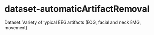 # dataset-automaticArtifactRemoval

Dataset: Variety of typical EEG artifacts (EOG, facial and neck EMG, movement) 
